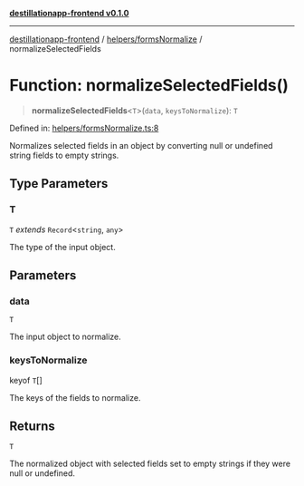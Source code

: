 [**destillationapp-frontend v0.1.0**](../../../README.md)

***

[destillationapp-frontend](../../../modules.md) / [helpers/formsNormalize](../README.md) / normalizeSelectedFields

# Function: normalizeSelectedFields()

> **normalizeSelectedFields**\<`T`\>(`data`, `keysToNormalize`): `T`

Defined in: [helpers/formsNormalize.ts:8](https://github.com/DestillApp/main/blob/76aba95a5d8c1d9174ebde73d7b50f0ea64b491a/frontend/src/helpers/formsNormalize.ts#L8)

Normalizes selected fields in an object by converting null or undefined string fields to empty strings.

## Type Parameters

### T

`T` *extends* `Record`\<`string`, `any`\>

The type of the input object.

## Parameters

### data

`T`

The input object to normalize.

### keysToNormalize

keyof `T`[]

The keys of the fields to normalize.

## Returns

`T`

The normalized object with selected fields set to empty strings if they were null or undefined.
